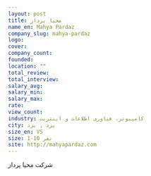 ```yaml
---
layout: post
title: محیا پرداز
name_en: Mahya Pardaz
company_slug: mahya-pardaz
logo: 
cover: 
company_count:
founded:
location: ""
total_review: 
total_interview: 
salary_avg: 
salary_min: 
salary_max: 
rate: 
view_count: 
industry: کامپیوتر، فناوری اطلاعات و اینترنت
city: یزد , یزد
size_en: VS
size: 1-10 نفر
site: http://mahyapardaz.com
---
```


شرکت محیا پرداز 
